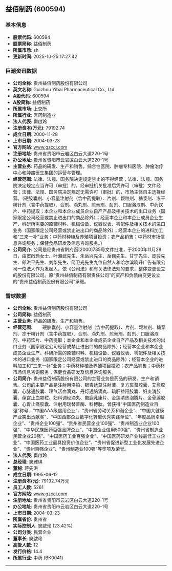 ## 益佰制药 (600594)

### 基本信息

- **股票代码**: 600594
- **股票简称**: 益佰制药
- **所属市场**: sh
- **更新时间**: 2025-10-25 17:27:42

### 巨潮资讯数据

- **公司全称**: 贵州益佰制药股份有限公司
- **英文名称**: Guizhou Yibai Pharmaceutical Co., Ltd.
- **A股代码**: 600594
- **A股简称**: 益佰制药
- **所属市场**: 上交所
- **所属行业**: 医药制造业
- **法人代表**: 窦啟玲
- **注册资本(万元)**: 79192.74
- **成立日期**: 2000-11-28
- **上市日期**: 2004-03-23
- **官方网站**: www.gzcci.com
- **注册地址**: 贵州省贵阳市云岩区白云大道220-1号
- **办公地址**: 贵州省贵阳市云岩区白云大道220-1号
- **主营业务**: 药品的研发、生产和销售。综合性医院、肿瘤专科医院、肿瘤治疗中心和肿瘤医生集团的运营与管理。
- **经营范围**: 法律、法规、国务院决定规定禁止的不得经营；法律、法规、国务院决定规定应当许可（审批）的，经审批机关批准后凭许可（审批）文件经营；法律、法规、国务院决定规定无需许可（审批）的，市场主体自主选择经营。（硬胶囊剂、小容量注射剂（含中药提取）、片剂、颗粒剂、糖浆剂、冻干粉针剂（含中药提取）、合剂、滴丸剂、煎膏剂、酊剂、口服溶液剂、中药饮片、中药提取；本企业和本企业成员企业自产产品及相关技术的出口业务（国家限定公司经营或禁止进出口的商品除外）；经营本企业和本企业成员企业生产、科研所需要的原辅材料、机械设备、仪器仪表、零配件及相关技术的进口业务（国家限定公司经营或禁止进出口的商品除外）；经营本企业的进料加工和“三来一补”业务；中药材种植及养殖项目投资；农产品销售；中药材市场信息咨询服务；保健食品研发及信息咨询服务。）
- **公司简介**: 公司是经贵州省黔府函[2000]785号文件批准，于2000年11月28日，由窦啟玲女士、叶湘武先生、朱岳兴先生、岳巍先生、甘宁先生、庞骏先生、郎洪平先生、刘华先生、简卫光先生九位自然人和哈尔滨晓升广告有限公司一位法人作为发起人，依《公司法》和有关法律法规的要求，整体变更设立的股份有限公司。原“贵州益佰制药有限责任公司”的资产和负债由变更设立的“贵州益佰制药股份有限公司”承继。

### 雪球数据

- **公司全称**: 贵州益佰制药股份有限公司
- **公司简称**: 益佰制药
- **主营业务**: 药品的研发、生产和销售。
- **经营范围**: 　　硬胶囊剂、小容量注射剂（含中药提取）、片剂、颗粒剂、糖浆剂、冻干粉针剂（含中药提取）、合剂、滴丸剂、煎膏剂、酊剂、口服溶液剂、中药饮片、中药提取；本企业和本企业成员企业自产产品及相关技术的出口业务（国家限定公司经营或禁止进出口的商品除外）；经营本企业和本企业成员企业生产、科研所需的原辅材料、机械设备、仪器仪表、零配件及相关技术的进口业务（国家限定公司经营或禁止进口的商品除外）；经营本企业的进料加工和“三来一补”业务；中药材种植及养殖项目投资；农产品销售；中药材市场信息咨询服务；保健食品研发及信息咨询服务。
- **公司简介**: 贵州益佰制药股份有限公司的主营业务是药品的研发、生产和销售。公司的主要产品是注射用洛铂、银杏达莫注射液、复方斑蝥胶囊、艾愈胶囊、心脉通胶囊、理气活血滴丸、丹灯通脑滴丸、疏肝益阳胶囊、妇炎消胶囊、葆宫止血颗粒、妇科调经滴丸、岩鹿乳康片、金莲清热泡腾片、金骨莲胶囊、心胃止痛胶囊、注射用瑞替普酶、科博肽。曾获得“中国医药制造业百强”称号、“中国AAA级信用企业”、“贵州省劳动关系和谐企业”、“中国大健康产业突出贡献奖”、“中国西部企业数字化转型优秀实践单位”、“年度品牌卓越企业”、“贵州企业100强”、“贵州省民营企业100强”、“贵州制造业企业100强”、“中华民族医药百强品牌企业”、“中国企业信用500强”、“贵州省制造业民营企业20强”、“中国医药工业百强企业”、“中国医药研发产业线最佳工业企业”、“中国医药工业最具投资价值企业”、“贵州省促进新型工业化发展先进企业”、“贵州百强企业”、“贵州制造业100强”等奖项及荣誉。
- **法人代表**: 窦啟玲
- **总经理**: 窦雅琪
- **董秘**: 蒋先洪
- **成立日期**: 1995-06-12
- **注册资本(元)**: 79192.74万元
- **员工人数**: 5261
- **官方网站**: www.gzcci.com
- **注册地址**: 贵州省贵阳市云岩区白云大道220-1号
- **办公地址**: 贵州省贵阳市云岩区白云大道220-1号
- **上市日期**: 2004-03-23
- **所属省份**: 贵州省
- **实际控制人**: 窦啟玲 (23.42%)
- **公司分类**: 民营企业
- **董事长**: 窦啟玲
- **高管人数**: 12
- **发行价格**: 14.4
- **所属行业**: 中药 (BK0041)

---